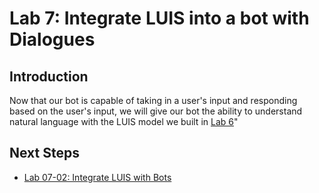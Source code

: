 # Lab 7: Integrate LUIS into a bot with Dialogues

## Introduction

Now that our bot is capable of taking in a user's input and responding based on the user's input, we will give our bot the ability to understand natural language with the LUIS model we built in [Lab 6](../Lab6-Implement_LUIS/02-Implement_LUIS.md)"

## Next Steps

- [Lab 07-02: Integrate LUIS with Bots](../Lab7-Integrate_LUIS/02-LUIS_Integrate_Bot.md)